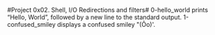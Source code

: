 #Project 0x02. Shell, I/O Redirections and filters#
0-hello_world prints “Hello, World”, followed by a new line to the standard output.
1-confused_smiley displays a confused smiley "(Ôo)'.

